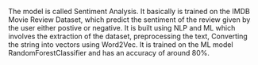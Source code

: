 The model is called Sentiment Analysis. It basically is trained on the IMDB Movie Review Dataset, which predict the sentiment of the review given by the user either postive or negative.
It is built using NLP and ML which involves the extraction of the dataset, preprocessing the text, Converting the string into vectors using Word2Vec.
It is trained on the ML model RandomForestClassifier and has an accuracy of around 80%.
